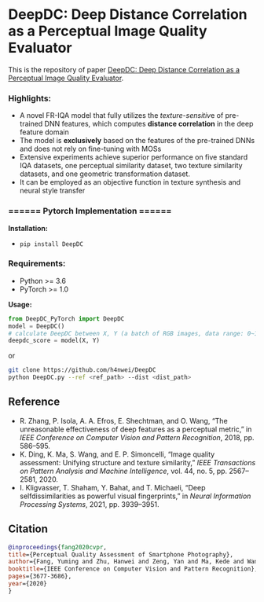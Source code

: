 # DeepDC: Deep Distance Correlation as a Perceptual Image Quality Evaluator

This is the repository of paper [DeepDC: Deep Distance Correlation as a Perceptual Image Quality Evaluator](https://arxiv.org/abs/***).


### Highlights:

* A novel FR-IQA model that fully utilizes the *texture-sensitiv*e of pre-trained DNN features, which computes **distance correlation** in the deep feature domain 
* The model is **exclusively** based on the features of the pre-trained DNNs and does not rely on fine-tuning with MOSs
* Extensive experiments achieve superior performance on five standard IQA datasets, one perceptual similarity dataset, two texture similarity datasets, and one geometric transformation dataset.
* It can be employed as an objective function in texture synthesis and neural style transfer
   



### ====== Pytorch Implementation ======
**Installation:** 
- ```pip install DeepDC```

### Requirements: 
- Python >= 3.6
- PyTorch >= 1.0

**Usage:** 
```python
from DeepDC_PyTorch import DeepDC
model = DeepDC()
# calculate DeepDC between X, Y (a batch of RGB images, data range: 0~1) 
deepdc_score = model(X, Y)
```
or

```bash
git clone https://github.com/h4nwei/DeepDC
python DeepDC.py --ref <ref_path> --dist <dist_path>
```


## Reference

- R. Zhang, P. Isola, A. A. Efros, E. Shechtman, and O. Wang, “The unreasonable effectiveness of deep features as a perceptual metric,” in *IEEE Conference on Computer Vision and Pattern Recognition*, 2018, pp. 586–595.
- K. Ding, K. Ma, S. Wang, and E. P. Simoncelli, “Image quality assessment: Unifying structure and texture similarity,” *IEEE Transactions on Pattern Analysis and Machine Intelligence*, vol. 44, no. 5, pp. 2567–2581, 2020.
- I. Kligvasser, T. Shaham, Y. Bahat, and T. Michaeli, “Deep selfdissimilarities as powerful visual fingerprints,” in *Neural Information Processing Systems*, 2021, pp. 3939–3951.

## Citation
```bibtex
@inproceedings{fang2020cvpr,
title={Perceptual Quality Assessment of Smartphone Photography},
author={Fang, Yuming and Zhu, Hanwei and Zeng, Yan and Ma, Kede and Wang, Zhou},
booktitle={IEEE Conference on Computer Vision and Pattern Recognition},
pages={3677-3686},
year={2020}
}

